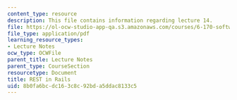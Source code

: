 ```yaml
---
content_type: resource
description: This file contains information regarding lecture 14.
file: https://ol-ocw-studio-app-qa.s3.amazonaws.com/courses/6-170-software-studio-spring-2013/8b0fa6bcdc163c8c92bda5ddac8133c5_MIT6_170S13_14-rest-in-rail.pdf
file_type: application/pdf
learning_resource_types:
- Lecture Notes
ocw_type: OCWFile
parent_title: Lecture Notes
parent_type: CourseSection
resourcetype: Document
title: REST in Rails
uid: 8b0fa6bc-dc16-3c8c-92bd-a5ddac8133c5
---
```

